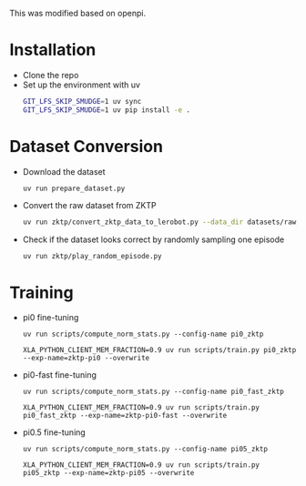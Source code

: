 This was modified based on openpi.

# Installation
- Clone the repo
- Set up the environment with uv
    ```bash
    GIT_LFS_SKIP_SMUDGE=1 uv sync
    GIT_LFS_SKIP_SMUDGE=1 uv pip install -e .
    ```

# Dataset Conversion
- Download the dataset
    ```
    uv run prepare_dataset.py
    ```
- Convert the raw dataset from ZKTP
    ```bash
    uv run zktp/convert_zktp_data_to_lerobot.py --data_dir datasets/raw_data
    ```
    
- Check if the dataset looks correct by randomly sampling one episode
    ```bash
    uv run zktp/play_random_episode.py
    ```
 
 # Training
 - pi0 fine-tuning
    ```
    uv run scripts/compute_norm_stats.py --config-name pi0_zktp

    XLA_PYTHON_CLIENT_MEM_FRACTION=0.9 uv run scripts/train.py pi0_zktp --exp-name=zktp-pi0 --overwrite
    ```

- pi0-fast fine-tuning
    ```
    uv run scripts/compute_norm_stats.py --config-name pi0_fast_zktp

    XLA_PYTHON_CLIENT_MEM_FRACTION=0.9 uv run scripts/train.py pi0_fast_zktp --exp-name=zktp-pi0-fast --overwrite

    ```

- pi0.5 fine-tuning
    ```
    uv run scripts/compute_norm_stats.py --config-name pi05_zktp

    XLA_PYTHON_CLIENT_MEM_FRACTION=0.9 uv run scripts/train.py pi05_zktp --exp-name=zktp-pi05 --overwrite
    ```

